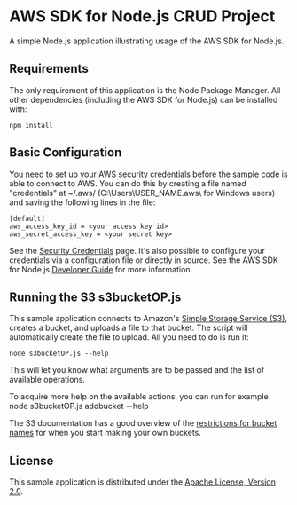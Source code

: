 # AWS SDK for Node.js CRUD Project

A simple Node.js application illustrating usage of the AWS SDK for Node.js.

## Requirements

The only requirement of this application is the Node Package Manager. All other
dependencies (including the AWS SDK for Node.js) can be installed with:

    npm install

## Basic Configuration

You need to set up your AWS security credentials before the sample code is able
to connect to AWS. You can do this by creating a file named "credentials" at ~/.aws/ 
(C:\Users\USER_NAME\.aws\ for Windows users) and saving the following lines in the file:

    [default]
    aws_access_key_id = <your access key id>
    aws_secret_access_key = <your secret key>

See the [Security Credentials](http://aws.amazon.com/security-credentials) page.
It's also possible to configure your credentials via a configuration file or
directly in source. See the AWS SDK for Node.js [Developer Guide](http://docs.aws.amazon.com/AWSJavaScriptSDK/guide/node-configuring.html)
for more information.

## Running the S3 s3bucketOP.js

This sample application connects to Amazon's [Simple Storage Service (S3)](http://aws.amazon.com/s3),
creates a bucket, and uploads a file to that bucket. The script will automatically
create the file to upload. All you need to do is run it:

    node s3bucketOP.js --help

This will let you know what arguments are to be passed and the list of available operations.

To acquire more help on the available actions, you can run for example
node s3bucketOP.js addbucket --help



The S3 documentation has a good overview of the [restrictions for bucket names](http://docs.aws.amazon.com/AmazonS3/latest/dev/BucketRestrictions.html)
for when you start making your own buckets.

## License

This sample application is distributed under the
[Apache License, Version 2.0](http://www.apache.org/licenses/LICENSE-2.0).

